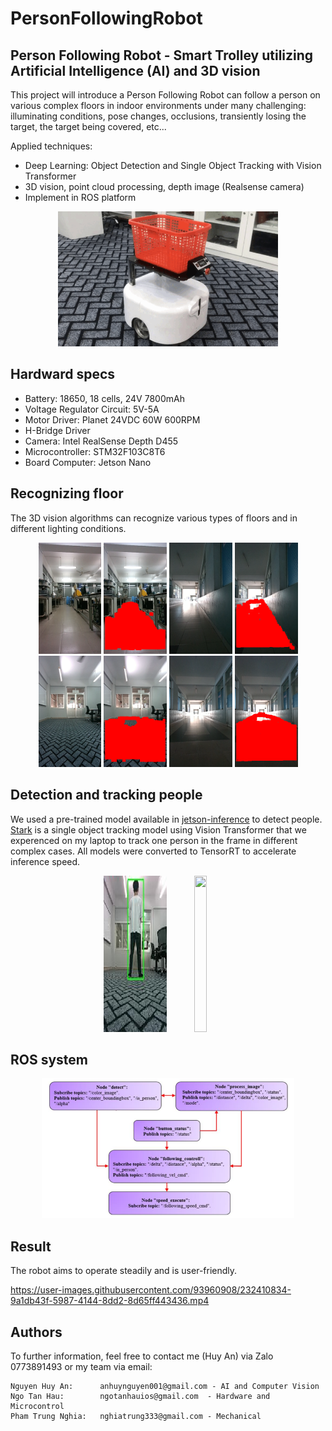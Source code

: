 # PersonFollowingRobot
Person Following Robot - Smart Trolley utilizing Artificial Intelligence (AI) and 3D vision
---

This project will introduce a Person Following Robot can follow a person on various complex floors in indoor environments under many challenging: illuminating conditions, pose changes, occlusions, transiently losing the target, the target being covered, etc... 

Applied techniques:
- Deep Learning: Object Detection and Single Object Tracking with Vision Transformer
- 3D vision, point cloud processing, depth image (Realsense camera)
- Implement in ROS platform

<div align="center">
    <img src="imgs/personfollowingrobot.png" width="70%"/>
</div>

## Hardward specs

- Battery: 18650, 18 cells, 24V 7800mAh
- Voltage Regulator Circuit: 5V-5A
- Motor Driver: Planet 24VDC 60W 600RPM
- H-Bridge Driver
- Camera: Intel RealSense Depth D455
- Microcontroller: STM32F103C8T6
- Board Computer: Jetson Nano

## Recognizing floor

The 3D vision algorithms can recognize various types of floors and in different lighting conditions.

<div align="center">
    <img src="imgs/floor1.png" width="20%"/>
    <img src="imgs/processed_floor1.png" width="20%"/>
    <img src="imgs/floor2.png" width="20%"/>
    <img src="imgs/processed_floor2.png" width="20%"/>
</div> 

<div align="center">
    <img src="imgs/floor3.png" width="20%"/>
    <img src="imgs/processed_floor3.png" width="20%"/>
    <img src="imgs/floor4.png" width="20%"/>
    <img src="imgs/processed_floor4.png" width="20%"/>
</div> 

## Detection and tracking people

We used a pre-trained model available in [jetson-inference](https://github.com/dusty-nv/jetson-inference) to detect people. [Stark](https://github.com/researchmm/Stark) is a single object tracking model using Vision Transformer that we experenced on my laptop to track one person in the frame in different complex cases. All models were converted to TensorRT to accelerate inference speed.

<div align="center">
    <img src="imgs/detection.png" width="20%" height="250"/>
    <img src="https://user-images.githubusercontent.com/93960908/232408536-4784d4c1-0a7f-4690-b52a-10d7c883ae7b.gif" width="20%" height="250"/>
</div> 

## ROS system

<div align="center">
    <img src="imgs/ros.png" width="80%">
</div>

## Result

The robot aims to operate steadily and is user-friendly.

https://user-images.githubusercontent.com/93960908/232410834-9a1db43f-5987-4144-8dd2-8d65ff443436.mp4

## Authors

To further information, feel free to contact me (Huy An) via Zalo 0773891493 or my team via email:

```
Nguyen Huy An:      anhuynguyen001@gmail.com - AI and Computer Vision
Ngo Tan Hau:        ngotanhauios@gmail.com  - Hardware and Microcontrol
Pham Trung Nghia:   nghiatrung333@gmail.com - Mechanical
```